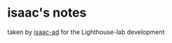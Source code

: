 # <h1>isaac's notes </h1>
taken by [isaac-ad](https://github.com/isaac-ad/lighthouse-web-notes) for the Lighthouse-lab development 